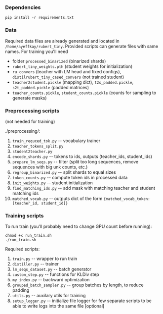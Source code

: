 ### Dependencies
```
pip install -r requirements.txt
```
### Data
Required data files are already generated and located in `/home/ayeffkay/rubert_tiny`. Provided scripts can generate files with same names.
For training you'll need 
* folder `processed_binarized` (binarized shards)
* `rubert_tiny_weights.pth` (student weights for initialization)
* `ru_convers` (teacher with LM head and fixed configs), `distilrubert_tiny_cased_convers` (not trained student)
* `teacher2student.pickle` (mapping dict), `t2s_padded.pickle`, `s2t_padded.pickle` (padded matrices)
* `teacher_counts.pickle`, `student_counts.pickle` (counts for sampling to generate masks)

### Preprocessing scripts
(not needed for training)

./preprocessing/:
1. `train_requced_tok.py` -- vocabulary trainer
2. `teacher_tokens_split.py`
3. `student2teacher.py`
4. `encode_shards.py` -- tokens to ids, outputs (teacher_ids, student_ids)
5. `prepare_lm_seqs.py` -- filter (split too long sequences, remove sequences with big unk counts, etc.)
6. `regroup_binarized.py` -- split shards to equal sizes
7. `token_counts.py` -- compute token ids in processed data
8. `init_weights.py` -- student initialization
9. `find_matching_ids.py` -- add mask with matching teacher and student matching ids 
10. `matched_vocab.py` -- outputs dict of the form `{matched_vocab_token: [teacher_id, student_id]}`


### Training scripts
To run train (you'll probably need to change GPU count before running):
```
chmod +x run_train.sh
./run_train.sh
```
Required scripts:
1. `train.py` -- wrapper to run train
2. `distiller.py` -- trainer
3. `lm_seqs_dataset.py` -- batch generator
4. `custom_step.py` -- functions for KLDiv step
5. `my_index.py` -- backward optimization
6. `grouped_batch_sampler.py` -- group batches by length, to reduce padding
7. `utils.py` -- auxilary utils for training
8. `setup_logger.py` -- initialize file logger for few separate scripts to be able to write logs into the same file [optional]

